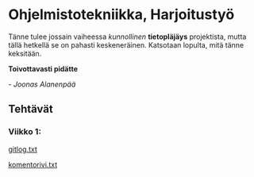 # Ohjelmistotekniikka, Harjoitustyö

Tänne tulee jossain vaiheessa *kunnollinen* **tietopläjäys** projektista, mutta tällä hetkellä se on pahasti keskeneräinen. Katsotaan lopulta, mitä tänne keksitään. 

**Toivottavasti pidätte**

*- Joonas Alanenpää*

## Tehtävät
### Viikko 1:
[gitlog.txt](https://github.com/jooala/ot-harjoitustyo/blob/master/laskarit/viikko1/gitlog.txt)

[komentorivi.txt](https://github.com/jooala/ot-harjoitustyo/blob/master/laskarit/viikko1/komentorivi.txt)
